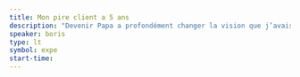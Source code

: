 ```yaml
---
title: Mon pire client a 5 ans
description: "Devenir Papa a profondément changer la vision que j’avais de mon métier et de moi même. Être un bon père est un défi de chaque jour qui fait de moi une meilleure personne et m’apporte énormément dans mes responsabilités de consultant en terme de compréhension, de pédagogie, d’accompagnent au succès et plus souvent qu’à mon goût… de patience."
speaker: boris
type: lt
symbol: expe
start-time:
---
```

